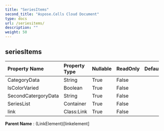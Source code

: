 ```yaml
---
title: "SeriesItems"
second_title: "Aspose.Cells Cloud Document"
type: docs
url: /seriesitems/
description: ""
weight: 50
---
```


## **seriesItems**

 

| Property Name | Property Type | Nullable |  ReadOnly | DefaultValue | Description | 
| :- | :- | :- |:- |  :- | :- |
| CategoryData | String | True |  False |  |  |  
| IsColorVaried | Boolean | True |  False |  |  |  
| SecondCatergoryData | String | True |  False |  |  |  
| SeriesList | Container | True |  False |  |  |  
| link | Class:Link | True |  False |  |  |  

**Parent Name** : (LinkElement)[linkelement]

